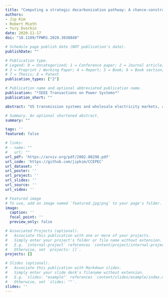 ```yaml
---
title: "Computing a strategic decarbonization pathway: A chance-constrained equilibrium problem"
authors:
- Jip Kim
- Robert Mieth
- Yury Dvorkin
date: 2020-11-17
doi: "10.1109/TPWRS.2020.3038840"

# Schedule page publish date (NOT publication's date).
publishDate: ""

# Publication type.
# Legend: 0 = Uncategorized; 1 = Conference paper; 2 = Journal article;
# 3 = Preprint / Working Paper; 4 = Report; 5 = Book; 6 = Book section;
# 7 = Thesis; 8 = Patent
publication_types: ["2"]

# Publication name and optional abbreviated publication name.
publication: "*IEEE Transactions on Power Systems*"
publication_short: ""

abstract: "US transmission systems and wholesale electricity markets, albeit federally regulated, often span across multiple state jurisdictions. In this environment, state regulators can strategically exploit this techno-economic coupling to advance their clean energy policy goals at the expense of neighboring jurisdictions. This paper investigates strategic regulatory competition to understand its effect on achieving Renewable Portfolio Standards (RPS). We formulate a chance-constrained equilibrium problem with equilibrium constraints (CC-EPEC), which considers multiple state regulators, acting in coordination with in-state power companies, to implement RPS goals in the least-cost manner. To solve this CC-EPEC, we customize a Progressive Hedging (PH) algorithm. The case study uses the CC-EPEC and PH algorithm to analyze the effects of state regulatory competition in the ISO New England system."

# Summary. An optional shortened abstract.
summary: ""

tags: ''
featured: false

# links:
# - name: ""
#   url: ""
url_pdf: 'https://arxiv.org/pdf/2002.08298.pdf'
url_code: 'https://github.com/jipkim/CCEPEC' 
url_dataset: ''
url_poster: ''
url_project: ''
url_slides: ''
url_source: ''
url_video: ''

# Featured image
# To use, add an image named `featured.jpg/png` to your page's folder. 
image:
  caption: ''
  focal_point: ''
  preview_only: false

# Associated Projects (optional).
#   Associate this publication with one or more of your projects.
#   Simply enter your project's folder or file name without extension.
#   E.g. `internal-project` references `content/project/internal-project/index.md`.
#   Otherwise, set `projects: []`.
projects: []

# Slides (optional).
#   Associate this publication with Markdown slides.
#   Simply enter your slide deck's filename without extension.
#   E.g. `slides: "example"` references `content/slides/example/index.md`.
#   Otherwise, set `slides: ""`.
slides: ''
---
```

